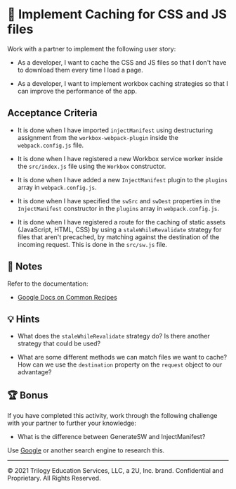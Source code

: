 # 📖 Implement Caching for CSS and JS files

Work with a partner to implement the following user story:

* As a developer, I want to cache the CSS and JS files so that I don't have to download them every time I load a page.

* As a developer, I want to implement workbox caching strategies so that I can improve the performance of the app.

## Acceptance Criteria

* It is done when I have imported `injectManifest` using destructuring assignment from the `workbox-webpack-plugin` inside the `webpack.config.js` file.

* It is done when I have registered a new Workbox service worker inside the `src/index.js` file using the `Workbox` constructor.

* It is done when I have added a new `InjectManifest` plugin to the `plugins` array in `webpack.config.js`.

* It is done when I have specified the `swSrc` and `swDest` properties in the `InjectManifest` constructor in the `plugins` array in `webpack.config.js`.

* It is done when I have registered a route for the caching of static assets (JavaScript, HTML, CSS) by using a `staleWhileRevalidate` strategy for files that aren't precached, by matching against the destination of the incoming request. This is done in the `src/sw.js` file.

## 📝 Notes

Refer to the documentation:

* [Google Docs on Common Recipes](https://developers.google.com/web/tools/workbox/guides/common-recipes)

## 💡 Hints

* What does the `staleWhileRevalidate` strategy do? Is there another strategy that could be used?

* What are some different methods we can match files we want to cache? How can we use the `destination` property on the `request` object to our advantage?

## 🏆 Bonus

If you have completed this activity, work through the following challenge with your partner to further your knowledge:

* What is the difference between GenerateSW and InjectManifest?

Use [Google](https://www.google.com) or another search engine to research this.

---
© 2021 Trilogy Education Services, LLC, a 2U, Inc. brand. Confidential and Proprietary. All Rights Reserved.
